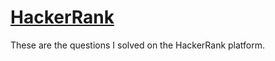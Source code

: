 # [HackerRank](https://www.hackerrank.com/)
These are the questions I solved on the HackerRank platform.
